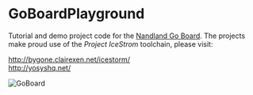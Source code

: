 # GoBoardPlayground

Tutorial and demo project code for the [Nandland Go Board](https://www.nandland.com/goboard/introduction.html).
The projects make proud use of the *Project IceStrom* toolchain, please visit:

http://bygone.clairexen.net/icestorm/ </br>
http://yosyshq.net/

![GoBoard](https://user-images.githubusercontent.com/958651/132579682-d518b0e7-2855-4fcb-b426-bc57e841501c.jpeg)
